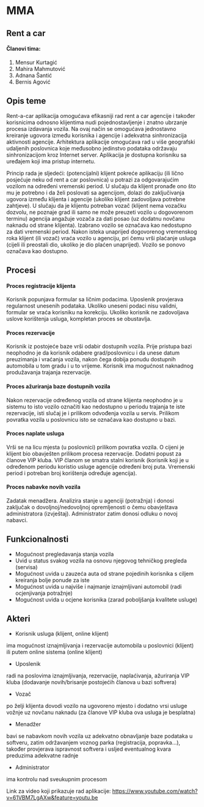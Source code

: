 ﻿# MMA
## Rent a car
#### Članovi tima:
1. Mensur Kurtagić
2. Mahira Mahmutović
3. Adnana Šantić
4. Bernis Agović

## Opis teme
Rent-a-car aplikacija omogućava efikasniji rad rent a car agencije i također korisnicima odnosno klijentima nudi pojednostavljenje i znatno ubrzanje procesa izdavanja vozila. Na ovaj način se omogućava jednostavno kreiranje ugovora između korisnika i agencije i adekvatna sinhronizacija aktivnosti agencije. Arhitektura aplikacije omogućava rad u više geografski udaljenih 
poslovnica koje međusobno jedinstvo podataka održavaju sinhronizacijom kroz Internet server. Aplikacija je dostupna korisniku sa uređajem koji ima pristup internetu. 

Princip rada je sljedeći: (potencijalni) klijent pokreće aplikaciju (ili lično posjećuje neku od rent a car poslovnica) u potrazi za odgovarajućim vozilom na određeni vremenski period. U slučaju da klijent pronađe ono što mu je potrebno i da želi poslovati sa agencijom, dolazi do zaključivanja ugovora između klijenta i agencije (ukoliko klijent zadovoljava potrebne zahtjeve). U slučaju da je klijentu potreban vozač (klijent nema vozačku dozvolu, ne poznaje grad ili samo ne može preuzeti vozilo u dogovorenom terminu) agencija angažuje vozača za dati posao (uz dodatnu novčanu naknadu od strane klijenta). Izabrano vozilo se označava kao nedostupno za dati vremenski period.
Nakon isteka unaprijed dogovorenog vremenskog roka klijent (ili vozač) vraća vozilo u agenciju, pri čemu vrši plaćanje usluga (cijeli ili preostali dio, ukoliko je dio plaćen unaprijed). Vozilo se ponovo označava kao dostupno.

## Procesi
#### Proces registracije klijenta
Korisnik popunjava formular sa ličnim podacima. Uposlenik provjerava regularnost unesenih podataka. Ukoliko uneseni podaci nisu validni, formular se vraća korisniku na korekciju. Ukoliko korisnik ne zadovoljava uslove korištenja usluga, kompletan proces se obustavlja.
#### Proces rezervacije
Korisnik iz postojeće baze vrši odabir dostupnih vozila. Prije pristupa bazi neophodno je da korisnik odabere grad/poslovnicu i da unese datum preuzimanja i vraćanja vozila, nakon čega dobija ponudu dostupnih automobila u tom gradu i u to vrijeme. Korisnik ima mogućnost naknadnog produžavanja trajanja rezervacije.
#### Proces ažuriranja baze dostupnih vozila
Nakon rezervacije određenog vozila od strane klijenta neophodno je u sistemu to isto vozilo označiti kao nedostupno u periodu trajanja te iste rezervacije, isti slučaj je i prilikom odvođenja vozila u servis. Prilikom povratka vozila u poslovnicu isto se označava kao dostupno u bazi. 
#### Proces naplate usluga
Vrši se na licu mjesta (u poslovnici) prilikom povratka vozila. O cijeni je klijent bio obavješten prilikom procesa rezervacije. Dodatni popust za članove VIP kluba. VIP članom se smatra stalni korisnik (korisnik koji je u određenom periodu koristio usluge agencije određeni broj puta. Vremenski period i potreban broj korištenja određuje agencija).
#### Proces nabavke novih vozila
Zadatak menadžera. Analizira stanje u agenciji (potražnja) i donosi zaključak o dovoljnoj/nedovoljnoj opremljenosti o čemu obavještava administratora (izvještaj). Administrator zatim donosi odluku o novoj nabavci.

## Funkcionalnosti
- Mogućnost pregledavanja stanja vozila
- Uvid u status svakog vozila na osnovu njegovog tehničkog pregleda (servisa)
- Mogućnost uvida u zauzeća auta od strane pojedinih korisnika s ciljem kreiranja bolje ponude za iste
- Mogućnost uvida u najviše i najmanje iznajmljivani automobil (radi ocjenjivanja potražnje)
- Mogućnost uvida u ocjene korisnika (zarad poboljšanja kvalitete usluge)

## Akteri

- Korisnik usluga (klijent, online klijent)

ima mogućnost iznajmljivanja i rezervacije automobila u poslovnici (klijent) ili putem online sistema (online klijent)

- Uposlenik

radi na poslovima iznajmljivanja, rezervacije, naplaćivanja, ažuriranja VIP kluba (dodavanje novih/brisanje postojećih članova u bazi softvera)

- Vozač

po želji klijenta dovodi vozilo na ugovoreno mjesto i dodatno vrsi usluge vožnje uz novčanu naknadu (za članove VIP kluba ova usluga je besplatna)

- Menadžer

bavi se nabavkom novih vozila uz adekvatno obnavljanje baze podataka u softveru, zatim održavanjem voznog parka (registracija, popravka...), također provjerava ispravnost softvera i usljed eventualnog kvara preduzima adekvatne radnje

- Administrator

ima kontrolu nad sveukupnim procesom



Link za video koji prikazuje rad aplikacije:
    https://www.youtube.com/watch?v=61VBM7LgAXw&feature=youtu.be
